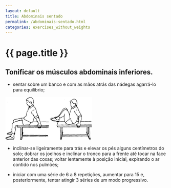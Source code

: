 ```yaml
---
layout: default
title: Abdominais sentado
permalink: /abdominais-sentado.html
categories: exercises_without_weights
---
```


# {{ page.title }}

## Tonificar os músculos abdominais inferiores.

* sentar sobre um banco e com as mãos atrás das nádegas agarrá-lo para equilíbrio;

![Abdominais sentado](assets/flexoes-de-bracos-sob-uma-barra_clip_image002.gif)

* inclinar-se ligeiramente para trás e elevar os pés alguns centíme­tros do solo; dobrar os joelhos e inclinar o tronco para a frente até tocar na face anterior das coxas; voltar lentamente à posição inicial, expiran­do o ar contido nos pulmões;

* iniciar com uma série de 6 a 8 repetições, aumentar para 15 e, posteriormente, tentar atingir 3 séries de um modo progressivo.
